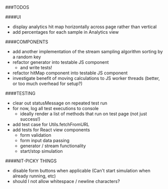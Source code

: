 
###TODOS

####UI
- display analytics hit map horizontally across page rather than vertical
- add percentages for each sample in Analytics view


####COMPONENTS
- add another implementation of the stream sampling algorithm sorting by a random key
- refactor generator into testable JS component
	- and write tests!
- refactor hitMap component into testable JS component
- investigate benefit of moving calculations to JS worker threads (better, or too much overhead for setup?)


####TESTING
- clear out statusMessage on repeated test run
- for now, log all test executions to console
	- ideally render a list of methods that run on test page (not just success!)
- add test case for Utils.fetchFromURL
- add tests for React view components
	- form validation
	- form input data passing
	- generator / stream functionality
	- start/stop simulation


####NIT-PICKY THINGS
- disable form buttons when applicable (Can't start simulation when already running, etc)
- should I not allow whitespace / newline characters?